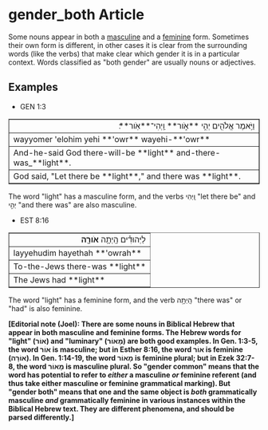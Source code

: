 # gender_both Article
Some nouns appear in both a [masculine](https://git.door43.org/Door43/en-uhg/src/master/content/gender_masculine/02.md) and a [feminine](https://git.door43.org/Door43/en-uhg/src/master/content/gender_feminine/02.md) form. Sometimes their own form is different, in other cases it is clear from the surrounding words (like the verbs) that make clear which gender it is in a particular context.  Words classified as "both gender" are usually nouns or adjectives.

## Examples

* GEN 1:3
<table border="1" class="docutils">
<colgroup>
<col width="100%" />
</colgroup>
<tbody valign="top">
<tr class="row-odd" align="right"><td>וַיֹּ֥אמֶר אֱלֹהִ֖ים יְהִ֣י **אֹ֑ור** וַֽיְהִי־**אֹֽור**׃</td>
</tr>
<tr class="row-even"><td>wayyomer 'elohim yehi **'owr** wayehi-**'owr**</td>
</tr>
<tr class="row-odd"><td>And-he-said God there-will-be **light** and-there-was_**light**.</td>
</tr>
<tr class="row-even"><td>God said, "Let there be **light**," and there was **light**.</td>
</tr>
</tbody>
</table>
The word "light" has a masculine form, and the verbs וַֽיְהִי "let there be" and יְהִ֣י "and there was" are also masculine.

* EST 8:16
<table border="1" class="docutils">
<colgroup>
<col width="100%" />
</colgroup>
<tbody valign="top">
<tr class="row-odd" align="right"><td>לַיְּהוּדִ֕ים הָֽיְתָ֥ה <b>אֹורָ֖ה</b></td>
</tr>
<tr class="row-even"><td>layyehudim hayethah **'owrah**</td>
</tr>
<tr class="row-odd"><td>To-the-Jews there-was **light**</td>
</tr>
<tr class="row-even"><td>The Jews had **light**</td>
</tr>
</tbody>
</table>
The word "light" has a feminine form, and the verb הָֽיְתָ֥ה "there was" or "had" is also feminine.

**[Editorial note (Joel): There are some nouns in Biblical Hebrew that appear in both masculine and feminine forms.  The Hebrew words for "light" (אוֹר) and "luminary" (מָאוֹר) are both good examples.  In Gen. 1:3-5, the word אוֹר is masculine; but in Esther 8:16, the word אוֹר is feminine (אוֹרָה).  In Gen. 1:14-19, the word מָאוֹר is feminine plural; but in Ezek 32:7-8, the word מָאוֹר is masculine plural.  So "gender common" means that the word has potential to refer to *either* a masculine *or* feminine referent (and thus take either masculine or feminine grammatical marking).  But "gender both" means that one and the same object is *both* grammatically masculine *and* grammatically feminine in various instances within the Biblical Hebrew text.  They are different phenomena, and should be parsed differently.]**
